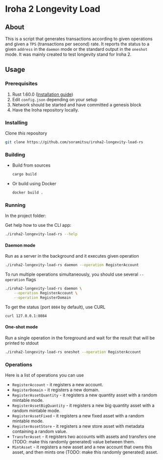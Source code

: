 # Iroha 2 Longevity Load

## About

This is a script that generates transactions according to given operations and given a `TPS` (transactions per second) rate. It reports the status to a given `address` in the `daemon` mode or the standard output in the `oneshot` mode.
It was mainly created to test longevity stand for Iroha 2.

## Usage

### Prerequisites

1. Rust 1.60.0 ([Installation guide](https://www.rust-lang.org/tools/install))
2. Edit `config.json` depending on your setup
3. Network should be started and have committed a genesis block
4. Have the Iroha repository locally.

### Installing

Clone *this* repository

```bash
git clone https://github.com/soramitsu/iroha2-longevity-load-rs
```

### Building

- Build from sources
    ```bash
    cargo build
    ```

- Or build using Docker
    ```bash
    docker build .
    ```

### Running

In the project folder:

Get help how to use the CLI app:
```bash
./iroha2-longevity-load-rs --help
```

#### Daemon mode

Run as a server in the background and it executes given operation
```bash
./iroha2-longevity-load-rs daemon --operation RegisterAccount
```

To run multiple operations simultaneously, you should use several `--operation` flags
```bash
./iroha2-longevity-load-rs daemon \
    --operation RegisterAccount \
    --operation RegisterDomain
```

To get the status (port `8084` by default), use CURL
```bash
curl 127.0.0.1:8084
```

#### One-shot mode

Run a single operation in the foreground and wait for the result that will be printed to stdout
```bash
./iroha2-longevity-load-rs oneshot --operation RegisterAccount
```

### Operations
Here is a list of operations you can use

- `RegisterAccount` - it registers a new account.
- `RegisterDomain` - it registers a new domain.
- `RegisterAssetQuantity` - it registers a new quantity asset with a random mintable mode.
- `RegisterAssetBigQuantity` - it registers a new big quantity asset with a random mintable mode.
- `RegisterAssetFixed` - it registers a new fixed asset with a random mintable mode.
- `RegisterAssetStore` - it registers a new store asset with metadata containing a random value.
- `TransferAsset` - it registers two accounts with assets and transfers one (TODO: make this randomly generated) value between them.
- `MintAsset` - it registers a new asset and a new account that owns this asset, and then mints one (TODO: make this randomly generated) asset.
